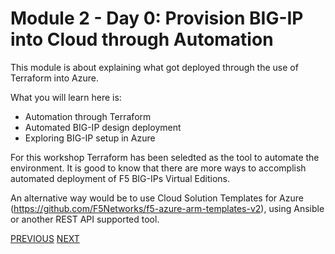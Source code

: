 # Module 2 - Day 0: Provision BIG-IP into Cloud through Automation

This module is about explaining what got deployed through the use of Terraform into Azure.

What you will learn here is:
- Automation through Terraform
- Automated BIG-IP design deployment
- Exploring BIG-IP setup in Azure

For this workshop Terraform has been seledted as the tool to automate the environment. It is good to know that there are more ways to accomplish automated deployment of F5 BIG-IPs Virtual Editions.

An alternative way would be to use Cloud Solution Templates for Azure (https://github.com/F5Networks/f5-azure-arm-templates-v2), using Ansible or another REST API supported tool.

[PREVIOUS](module_1/task1_1.md)      [NEXT](module_2/task2_1.md)